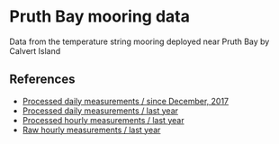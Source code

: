 # Pruth Bay mooring data
Data from the temperature string mooring deployed near Pruth Bay by Calvert Island<br>
## References
- [Processed daily measurements / since December, 2017](https://hecate.hakai.org/sn/p/viewsndata.pl?dataTable=1daySamples&measurements=PruthMooring.WaterTemp_0m_Med,PruthMooring.WaterTemp_2m_Med,PruthMooring.WaterTemp_5m_Med,PruthMooring.WaterTemp_7_5m_Med,PruthMooring.WaterTemp_10m_Med,PruthMooring.WaterTemp_15m_Med,PruthMooring.WaterTemp_20m_Med,PruthMooring.WaterTemp_25m_Med,PruthMooring.WaterTemp_30m_Med,PruthMooring.WaterTemp_40m_Med,PruthMooring.WaterTemp_50m_Med,PruthMooring.WaterTemp_60m_Med)
- [Processed daily measurements / last year](https://hecate.hakai.org/sn/p/viewsndata.pl?dataTable=1daySamples&measurements=PruthMooring.WaterTemp_0m_Med,PruthMooring.WaterTemp_2m_Med,PruthMooring.WaterTemp_5m_Med,PruthMooring.WaterTemp_7_5m_Med,PruthMooring.WaterTemp_10m_Med,PruthMooring.WaterTemp_15m_Med,PruthMooring.WaterTemp_20m_Med,PruthMooring.WaterTemp_25m_Med,PruthMooring.WaterTemp_30m_Med,PruthMooring.WaterTemp_40m_Med,PruthMooring.WaterTemp_50m_Med,PruthMooring.WaterTemp_60m_Med&dateRange=last52weeks)
- [Processed hourly measurements / last year](https://hecate.hakai.org/sn/p/viewsndata.pl?dataTable=1hourSamples&measurements=PruthMooring.WaterTemp_0m_Med,PruthMooring.WaterTemp_2m_Med,PruthMooring.WaterTemp_5m_Med,PruthMooring.WaterTemp_7_5m_Med,PruthMooring.WaterTemp_10m_Med,PruthMooring.WaterTemp_15m_Med,PruthMooring.WaterTemp_20m_Med,PruthMooring.WaterTemp_25m_Med,PruthMooring.WaterTemp_30m_Med,PruthMooring.WaterTemp_40m_Med,PruthMooring.WaterTemp_50m_Med,PruthMooring.WaterTemp_60m_Med&dateRange=last52weeks)
- [Raw hourly measurements / last year](https://hecate.hakai.org/sn/p/viewsndata.pl?dataTable=1hourSamples&measurements=PruthMooring.WaterTemp_0m_Med,PruthMooring.WaterTemp_2m_Med,PruthMooring.WaterTemp_5m_Med,PruthMooring.WaterTemp_7_5m_Med,PruthMooring.WaterTemp_10m_Med,PruthMooring.WaterTemp_15m_Med,PruthMooring.WaterTemp_20m_Med,PruthMooring.WaterTemp_25m_Med,PruthMooring.WaterTemp_30m_Med,PruthMooring.WaterTemp_40m_Med,PruthMooring.WaterTemp_50m_Med,PruthMooring.WaterTemp_60m_Med&dateRange=last52weeks&original)
